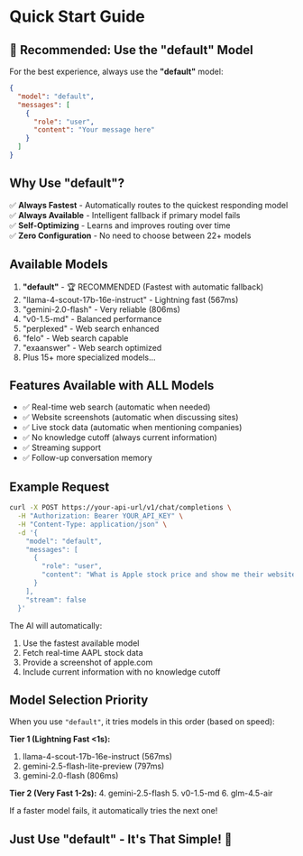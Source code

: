 # Quick Start Guide

## 🚀 Recommended: Use the "default" Model

For the best experience, always use the **"default"** model:

```json
{
  "model": "default",
  "messages": [
    {
      "role": "user", 
      "content": "Your message here"
    }
  ]
}
```

## Why Use "default"?

✅ **Always Fastest** - Automatically routes to the quickest responding model  
✅ **Always Available** - Intelligent fallback if primary model fails  
✅ **Self-Optimizing** - Learns and improves routing over time  
✅ **Zero Configuration** - No need to choose between 22+ models  

## Available Models

1. **"default"** - 🏆 RECOMMENDED (Fastest with automatic fallback)
2. "llama-4-scout-17b-16e-instruct" - Lightning fast (567ms)
3. "gemini-2.0-flash" - Very reliable (806ms)
4. "v0-1.5-md" - Balanced performance
5. "perplexed" - Web search enhanced
6. "felo" - Web search capable
7. "exaanswer" - Web search optimized
8. Plus 15+ more specialized models...

## Features Available with ALL Models

- ✅ Real-time web search (automatic when needed)
- ✅ Website screenshots (automatic when discussing sites)
- ✅ Live stock data (automatic when mentioning companies)
- ✅ No knowledge cutoff (always current information)
- ✅ Streaming support
- ✅ Follow-up conversation memory

## Example Request

```bash
curl -X POST https://your-api-url/v1/chat/completions \
  -H "Authorization: Bearer YOUR_API_KEY" \
  -H "Content-Type: application/json" \
  -d '{
    "model": "default",
    "messages": [
      {
        "role": "user",
        "content": "What is Apple stock price and show me their website"
      }
    ],
    "stream": false
  }'
```

The AI will automatically:
1. Use the fastest available model
2. Fetch real-time AAPL stock data
3. Provide a screenshot of apple.com
4. Include current information with no knowledge cutoff

## Model Selection Priority

When you use `"default"`, it tries models in this order (based on speed):

**Tier 1 (Lightning Fast <1s):**
1. llama-4-scout-17b-16e-instruct (567ms)
2. gemini-2.5-flash-lite-preview (797ms)
3. gemini-2.0-flash (806ms)

**Tier 2 (Very Fast 1-2s):**
4. gemini-2.5-flash
5. v0-1.5-md
6. glm-4.5-air

If a faster model fails, it automatically tries the next one!

## Just Use "default" - It's That Simple! 🎯